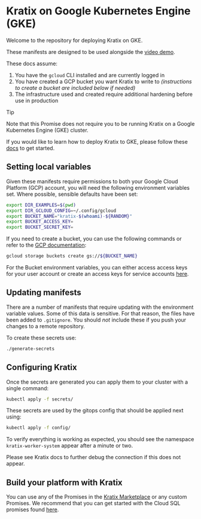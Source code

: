 # Kratix on Google Kubernetes Engine (GKE)

Welcome to the repository for deploying Kratix on GKE.

These manifests are designed to be used alongside the [video demo](https://www.youtube.com/watch?v=Zkh3FIGMsds).

These docs assume:
1. You have the `gcloud` CLI installed and are currently logged in
1. You have created a GCP bucket you want Kratix to write to _(instructions to create a bucket are included below if needed)_
1. The infrastructure used and created require additional hardening before use in production

> [!TIP]
> Note that this Promise does not require you to be running Kratix on a Google Kubernetes Engine (GKE) cluster.
>
> If you would like to learn how to deploy Kratix to GKE, please follow these [docs](https://docs.kratix.io/main/guides/installing-kratix-GKE) to get started.

## Setting local variables

Given these manifests require permissions to both your Google Cloud Platform
(GCP) account, you will need the following environment variables set. Where possible,
sensible defaults have been set:

```bash
export DIR_EXAMPLES=$(pwd)
export DIR_GCLOUD_CONFIG=~/.config/gcloud
export BUCKET_NAME="kratix-$(whoami)-${RANDOM}"
export BUCKET_ACCESS_KEY=
export BUCKET_SECRET_KEY=
```

If you need to create a bucket, you can use the following commands or refer to the [GCP documentation](https://cloud.google.com/storage/docs/creating-buckets#command-line):

```bash
gcloud storage buckets create gs://${BUCKET_NAME}
```

For the Bucket environment variables, you can either access access keys for your user account or create an access keys for service accounts [here](https://console.cloud.google.com/storage/settings;tab=interoperability).

## Updating manifests

There are a number of manifests that require updating with the environment variable values.
Some of this data is sensitive. For that reason, the files have been added to
`.gitignore`. You should _not_ include these if you push your changes to a remote repository.

To create these secrets use:
```bash
./generate-secrets
```

## Configuring Kratix

Once the secrets are generated you can apply them to your cluster with a single command:
```bash
kubectl apply -f secrets/
```

These secrets are used by the gitops config that should be applied next using:
```bash
kubectl apply -f config/
```

To verify everything is working as expected, you should see the namespace `kratix-worker-system` appear after a minute or two.

Please see Kratix docs to further debug the connection if this does not appear.

## Build your platform with Kratix

You can use any of the Promises in the [Kratix Marketplace](https://docs.kratix.io/marketplace) or any custom Promises. We recommend that you can get started with the Cloud SQL promises found [here](https://github.com/syntasso/kratix-marketplace/tree/main/sql/gcp).
